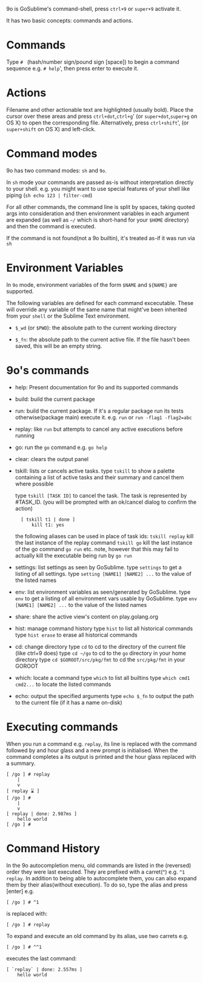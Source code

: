 9o is GoSublime's command-shell, press `ctrl+9` or `super+9` activate it.

It has two basic concepts: commands and actions.

Commands
========

Type `# ` (hash/number sign/pound sign [space]) to begin a command sequence e.g. `# help`', then press enter to execute it.

Actions
=======

Filename and other actionable text are highlighted (usually bold).
Place the cursor over these areas and press `ctrl+dot`,`ctrl+g`' (or `super+dot`,`super+g` on OS X) to open the corresponding file.
Alternatively, press `ctrl+shift`', (or `super+shift` on OS X) and left-click.

Command modes
=============

9o has two command modes: `sh` and `9o`.

In `sh` mode your commands are passed as-is without interpretation directly to your shell.
e.g. you might want to use special features of your shell like piping (`sh echo 123 | filter-cmd`)

For all other commands, the command line is split by spaces, taking quoted args into consideration
and then environment variables in each argument are expanded (as well as `~/` which
is short-hand for your `$HOME` directory) and then the command is executed.

If the command is not found(not a 9o builtin), it's treated as-if it was run via `sh`

Environment Variables
=====================

In `9o` mode, environment variables of the form `$NAME` and `${NAME}` are supported.

The following variables are defined for each command excecutable. These will override any variable
of the same name that might've been inherited from your `shell` or the Sublime Text environment.

* `$_wd` (or `$PWD`): the absolute path to the current working directory

* `$_fn`: the absolute path to the current active file. If the file hasn't been saved, this will be
          an empty string.

9o's commands
==================

* help: Present documentation for 9o and its supported commands

* build: build the current package

* run: build the current package. If it's a regular package run its tests otherwise(package main)
		   execute it. e.g. `run` or `run -flag1 -flag2=abc`

* replay: like `run` but attempts to cancel any active executions before running

* go: run the `go` command e.g. `go help`

* clear: clears the output panel

* tskill: lists or cancels active tasks.
	type `tskill` to show a palette containing a list of active tasks and their summary and cancel them where possible

	type `tskill [TASK ID]` to cancel the task. The task is represented by #TASK_ID. (you will be prompted with an ok/cancel dialog to confirm the action)

		[ tskill t1 | done ]
			kill t1: yes

	the following aliases can be used in place of task ids:
		`tskill replay` kill the last instance of the replay command
		`tskill go` kill the last instance of the go command `go run` etc. note, however that this may fail to actually kill the executable being run by `go run`

* settings: list settings as seen by GoSublime.
	type `settings` to get a listing of all settings.
	type `setting [NAME1] [NAME2] ...` to the value of the listed names

* env: list environment variables as seen/generated by GoSublime.
	type `env` to get a listing of all environment vars usable by GoSublime.
	type `env [NAME1] [NAME2] ...` to the value of the listed names

* share: share the active view's content on play.golang.org

* hist: manage command history
	type `hist` to list all historical commands
	type `hist erase` to erase all historical commands

* cd: change directory
	type `cd` to cd to the directory of the current file (like ctrl+9 does)
	type `cd ~/go` to cd to the `go` directory in your home directory
	type `cd $GOROOT/src/pkg/fmt` to cd the `src/pkg/fmt` in your GOROOT

* which: locate a command
	type `which` to list all builtins
	type `which cmd1 cmd2...` to locate the listed commands

* echo: output the specified arguments
	type `echo $_fn` to output the path to the current file (if it has a name on-disk)

Executing commands
==================

When you run a command e.g. `replay`, its line is replaced with the command followed by and hour glass
and a new prompt is initialised. When the command completes a its output is printed and the hour glass
replaced with a summary.

	[ /go ] # replay
		|
		v
	[ replay ⌛ ]
	[ /go ] #
		|
		v
	[ replay | done: 2.987ms ]
		hello world
	[ /go ] #


Command History
===============

In the 9o autocompletion menu, old commands are listed in the (reversed) order they were last executed.
They are prefixed with a carret(^) e.g. `^1 replay`. In addition to being able to autocomplete them,
you can also expand them by their alias(without execution). To do so, type the alias and press [enter] e.g.

	[ /go ] # ^1

is replaced with:

	[ /go ] # replay


To expand and execute an old command by its alias, use two carrets e.g.

	[ /go ] # ^^1

executes the last command:

	[ `replay` | done: 2.557ms ]
		hello world

